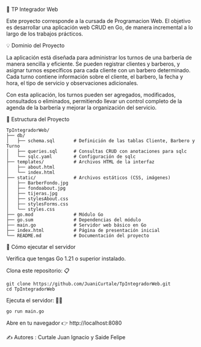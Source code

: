 📌 TP Integrador Web

Este proyecto corresponde a la cursada de Programacion Web.
El objetivo es desarrollar una aplicación web CRUD en Go, de manera incremental a lo largo de los trabajos prácticos.

💡 Dominio del Proyecto

La aplicación está diseñada para administrar los turnos de una barbería de manera sencilla y eficiente.
Se pueden registrar clientes y barberos, y asignar turnos específicos para cada cliente con un barbero determinado. Cada turno contiene información sobre el cliente, el barbero, la fecha y hora, el tipo de servicio y observaciones adicionales.

Con esta aplicación, los turnos pueden ser agregados, modificados, consultados o eliminados, permitiendo llevar un control completo de la agenda de la barbería y mejorar la organización del servicio.

📂 Estructura del Proyecto
```
TpIntegradorWeb/
├── db/
│   ├── schema.sql       # Definición de las tablas Cliente, Barbero y Turno
│   ├── queries.sql      # Consultas CRUD con anotaciones para sqlc
│   └── sqlc.yaml        # Configuración de sqlc
├── templates/           # Archivos HTML de la interfaz
│   ├── about.html
│   └── index.html
├── static/              # Archivos estáticos (CSS, imágenes)
│   ├── BarberFondo.jpg
│   ├── fondoabout.jpg
│   ├── tijeras.jpg
│   ├── stylesAbout.css
│   ├── stylesForms.css
│   └── styles.css
├── go.mod               # Módulo Go
├── go.sum               # Dependencias del módulo
├── main.go              # Servidor web básico en Go
├── index.html           # Página de presentación inicial
└── README.md            # Documentación del proyecto
```
🚀 Cómo ejecutar el servidor

Verifica que tengas Go 1.21 o superior instalado.

Clona este repositorio: 📋
```
git clone https://github.com/JuaniCurtale/TpIntegradorWeb.git
cd TpIntegradorWeb
```
Ejecuta el servidor: 🧑‍💻
```
go run main.go
```

Abre en tu navegador 👉 http://localhost:8080

✍️ Autores : Curtale Juan Ignacio y Saide Felipe
